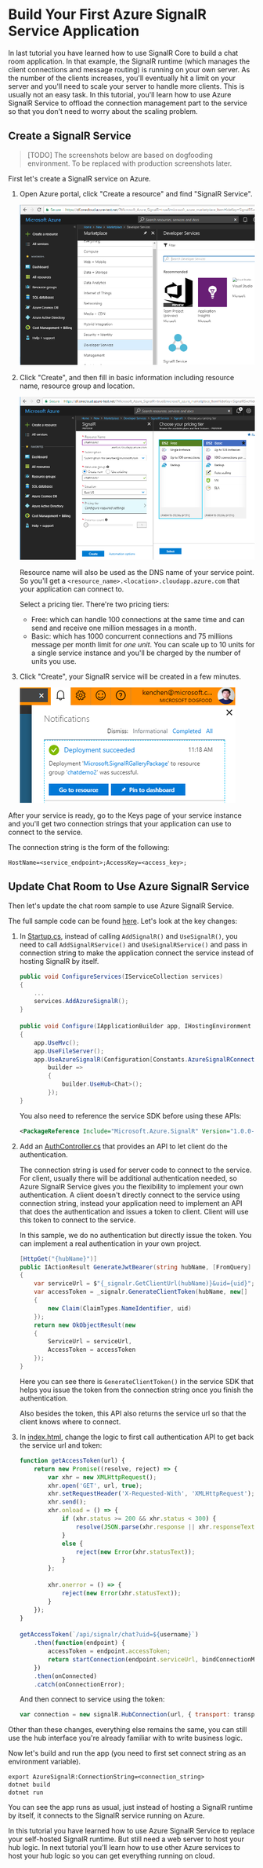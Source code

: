 # Build Your First Azure SignalR Service Application

In last tutorial you have learned how to use SignalR Core to build a chat room application. In that example, the SignalR runtime (which manages the client connections and message routing) is running on your own server. As the number of the clients increases, you'll eventually hit a limit on your server and you'll need to scale your server to handle more clients. This is usually not an easy task. In this tutorial, you'll learn how to use Azure SignalR Service to offload the connection management part to the service so that you don't need to worry about the scaling problem.

## Create a SignalR Service

> [TODO] The screenshots below are based on dogfooding environment. To be replaced with production screenshots later.

First let's create a SignalR service on Azure.

1. Open Azure portal, click "Create a resource" and find "SignalR Service".

   ![signalr-1](images/signalr-1.png)

2. Click "Create", and then fill in basic information including resource name, resource group and location.

   ![signalr-2](images/signalr-2.png)

   Resource name will also be used as the DNS name of your service point. So you'll get a `<resource_name>.<location>.cloudapp.azure.com` that your application can connect to.

   Select a pricing tier. There're two pricing tiers:
   
   * Free: which can handle 100 connections at the same time and can send and receive one million messages in a month.
   * Basic: which has 1000 concurrent connections and 75 millions message per month limit for *one unit*. You can scale up to 10 units for a single service instance and you'll be charged by the number of units you use.

3. Click "Create", your SignalR service will be created in a few minutes.

   ![signalr-3](images/signalr-3.png)

After your service is ready, go to the Keys page of your service instance and you'll get two connection strings that your application can use to connect to the service.

The connection string is the form of the following:

```
HostName=<service_endpoint>;AccessKey=<access_key>;
```

## Update Chat Room to Use Azure SignalR Service

Then let's update the chat room sample to use Azure SignalR Service.

The full sample code can be found [here](../samples/ChatRoom/). Let's look at the key changes:

1.  In [Startup.cs](../samples/ChatRoom/Startup.cs), instead of calling `AddSignalR()` and `UseSignalR()`, you need to call `AddSignalRService()` and `UseSignalRService()` and pass in connection string to make the application connect the service instead of hosting SignalR by itself.

    ```cs
    public void ConfigureServices(IServiceCollection services)
    {
        ...
        services.AddAzureSignalR();
    }

    public void Configure(IApplicationBuilder app, IHostingEnvironment env)
    {
        app.UseMvc();
        app.UseFileServer();
        app.UseAzureSignalR(Configuration[Constants.AzureSignalRConnectionStringKey],
            builder => 
            { 
                builder.UseHub<Chat>(); 
            });
    }
    ```

    You also need to reference the service SDK before using these APIs:

    ```xml
    <PackageReference Include="Microsoft.Azure.SignalR" Version="1.0.0-preview1-t000" />
    ```

2.  Add an [AuthController.cs](../samples/ChatRoom/Controllers/AuthController.cs) that provides an API to let client do the authentication.

    The connection string is used for server code to connect to the service. For client, usually there will be additional authentication needed, so Azure SignalR Service gives you the flexibility to implement your own authentication. A client doesn't directly connect to the service using connection string, instead your application need to implement an API that does the authentication and issues a token to client. Client will use this token to connect to the service.

    In this sample, we do no authentication but directly issue the token. You can implement a real authentication in your own project.

    ```cs
    [HttpGet("{hubName}")]
    public IActionResult GenerateJwtBearer(string hubName, [FromQuery] string uid)
    {
        var serviceUrl = $"{_signalr.GetClientUrl(hubName)}&uid={uid}";
        var accessToken = _signalr.GenerateClientToken(hubName, new[]
        {
            new Claim(ClaimTypes.NameIdentifier, uid)
        });
        return new OkObjectResult(new
        {
            ServiceUrl = serviceUrl,
            AccessToken = accessToken
        });
    }
    ```

    Here you can see there is `GenerateClientToken()` in the service SDK that helps you issue the token from the connection string once you finish the authentication.

    Also besides the token, this API also returns the service url so that the client knows where to connect.

3.  In [index.html](../samples/ChatRoom/wwwroot/index.html), change the logic to first call authentication API to get back the service url and token:

    ```js
    function getAccessToken(url) {
        return new Promise((resolve, reject) => {
            var xhr = new XMLHttpRequest();
            xhr.open('GET', url, true);
            xhr.setRequestHeader('X-Requested-With', 'XMLHttpRequest');
            xhr.send();
            xhr.onload = () => {
                if (xhr.status >= 200 && xhr.status < 300) {
                    resolve(JSON.parse(xhr.response || xhr.responseText));
                }
                else {
                    reject(new Error(xhr.statusText));
                }
            };

            xhr.onerror = () => {
                reject(new Error(xhr.statusText));
            }
        });
    }

    getAccessToken(`/api/signalr/chat?uid=${username}`)
        .then(function(endpoint) {
            accessToken = endpoint.accessToken;
            return startConnection(endpoint.serviceUrl, bindConnectionMessage);
        })
        .then(onConnected)
        .catch(onConnectionError);
    ```

    And then connect to service using the token:

    ```js
    var connection = new signalR.HubConnection(url, { transport: transport, uid: username, accessToken: () => accessToken });
    ```

Other than these changes, everything else remains the same, you can still use the hub interface you're already familiar with to write business logic.

Now let's build and run the app (you need to first set connect string as an environment variable).

```
export AzureSignalR:ConnectionString=<connection_string>
dotnet build
dotnet run
```

You can see the app runs as usual, just instead of hosting a SignalR runtime by itself, it connects to the SignalR service running on Azure.

In this tutorial you have learned how to use Azure SignalR Service to replace your self-hosted SignalR runtime. But still need a web server to host your hub logic. In next tutorial you'll learn how to use other Azure services to host your hub logic so you can get everything running on cloud.
